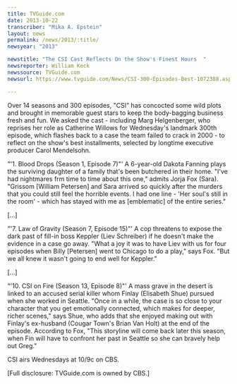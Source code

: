 ```yaml
---
title: TVGuide.com
date: 2013-10-22
transcriber: "Mika A. Epstein"
layout: news
permalink: /news/2013/:title/
newsyear: "2013"

newstitle: "The CSI Cast Reflects On the Show's Finest Hours  "
newsreporter: William Keck
newssource: TVGuide.com
newsurl: https://www.tvguide.com/News/CSI-300-Episodes-Best-1072388.aspx

---
```


Over 14 seasons and 300 episodes, "CSI" has concocted some wild plots and brought in memorable guest stars to keep the body-bagging business fresh and fun. We asked the cast - including Marg Helgenberger, who reprises her role as Catherine Willows for Wednesday's landmark 300th episode, which flashes back to a case the team failed to crack in 2000 - to reflect on the show's best installments, selected by longtime executive producer Carol Mendelsohn.

"'1. Blood Drops (Season 1, Episode 7)"' A 6-year-old Dakota Fanning plays the surviving daughter of a family that's been butchered in their home. "I've had nightmares frm time to time about this one," admits Jorja Fox (Sara). "Grissom [William Petersen] and Sara arrived so quickly after the murders that you could still feel the horrible events. I had one line - 'Her soul's still in the room' - which has stayed with me as [emblematic] of the entire series."

[...]

"'7. Law of Gravity (Season 7, Episode 15)"' A cop threatens to expose the dark past of fill-in boss Keppler (Liev Schreiber) if he doesn't make the evidence in a case go away. "What a joy it was to have Liev with us for four episodes when Billy [Petersen] went to Chicago to do a play," says Fox. "But we all knew it wasn't going to end well for Keppler."

[...]

"'10. CSI on Fire (Season 13, Episode 8)"' A mass grave in the desert is linked to an accused serial killer whom Finlay (Elisabeth Shue) pursued when she worked in Seattle. "Once in a while, the case is so close to your character that you get emotionally connected, which makes for deeper, richer scenes," says Shue, who adds that she enjoyed making out with Finlay's ex-husband (Cougar Town's Brian Van Holt) at the end of the episode. According to Fox, "This storyline will come back later this season, when Fin will have to confront her past in Seattle so she can bravely help out Greg."

CSI airs Wednesdays at 10/9c on CBS.

[Full disclosure: TVGuide.com is owned by CBS.]

